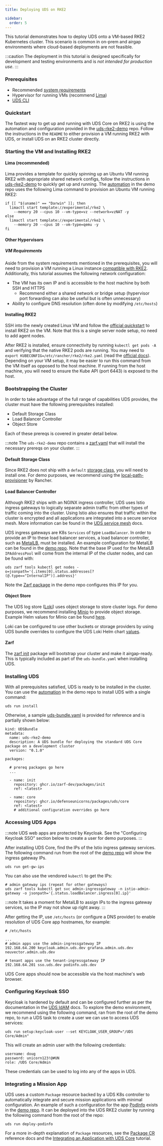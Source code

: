```yaml
---
title: Deploying UDS on RKE2

sidebar:
  order: 5
---
```


This tutorial demonstrates how to deploy UDS onto a VM-based RKE2 Kubernetes cluster. This scenario is common in on-prem and airgap environments where cloud-based deployments are not feasible. 

:::caution
The deployment in this tutorial is designed specifically for development and testing environments and is *not intended for production use*.
:::

### Prerequisites

- Recommended [system requirements](https://uds.defenseunicorns.com/getting-started/basic-requirements/#system-requirements)
- Hypervisor for running VMs (recommend [Lima](https://lima-vm.io/))
- [UDS CLI](https://uds.defenseunicorns.com/reference/cli/overview/)

### Quickstart

The fastest way to get up and running with UDS Core on RKE2 is using the automation and configuration provided in the [uds-rke2-demo](https://github.com/defenseunicorns-labs/uds-rke2-demo) repo. Follow the instructions in the `README` to either provision a VM running RKE2 with UDS, or install UDS on an RKE2 cluster directly.

### Starting the VM and Installing RKE2

#### Lima (recommended)

Lima provides a template for quickly spinning up an Ubuntu VM running RKE2 with appropriate shared network configs, follow the instructions in [uds-rke2-demo](https://github.com/defenseunicorns-labs/uds-rke2-demo) to quickly get up and running. The [automation](https://github.com/defenseunicorns-labs/uds-rke2-demo/blob/303c146fffb9e6660e38902fa6ee4c8a8ca6e98d/tasks.yaml#L39) in the demo repo uses the following Lima command to provision an Ubuntu VM running RKE2:
```
if [[ "$(uname)" == "Darwin" ]]; then
  limactl start template://experimental/rke2 \
    --memory 20 --cpus 10 --vm-type=vz --network=vzNAT -y
else
  limactl start template://experimental/rke2 \
    --memory 20 --cpus 10 --vm-type=qemu -y
fi
```

#### Other Hypervisors

##### VM Requirements

Aside from the system requirements mentioned in the prerequisites, you will need to provision a VM running a Linux instance [compatible with RKE2](https://docs.rke2.io/install/requirements#operating-systems). Additionally, this tutorial assumes the following network configuration:
- The VM has its own IP and is accessible to the host machine by both SSH and HTTPS
  - Recommend either a shared network or bridge setup (hypervisor port forwarding can also be useful but is often unnecessary)
- Ability to configure DNS resolution (often done by modifying `/etc/hosts`)


#### Installing RKE2

SSH into the newly created Linux VM and follow the [official quickstart](https://docs.rke2.io/install/quickstart) to install RKE2 on the VM. Note that this is a single server node setup, no need to add agent nodes.

After RKE2 is installed, ensure connectivity by running `kubectl get pods -A` and verifying that the native RKE2 pods are running. You may need to `export KUBECONFIG=/etc/rancher/rke2/rke2.yaml` (read the [official docs](https://docs.rke2.io/install/quickstart#server-node-installation)). Depending on your VM setup, it may be easier to run this command from the VM itself as opposed to the host machine. If running from the host machine, you will need to ensure the Kube API (port 6443) is exposed to the host.

### Bootstrapping the Cluster

In order to take advantage of the full range of capabilities UDS provides, the cluster must have the following prerequisites installed:

- Default Storage Class
- Load Balancer Controller
- Object Store

Each of these prereqs is covered in greater detail below.

:::note
The `uds-rke2-demo` repo contains a [zarf.yaml](https://github.com/defenseunicorns-labs/uds-rke2-demo/blob/main/zarf.yaml) that will install the necessary prereqs on your cluster.
:::

#### Default Storage Class

Since RKE2 does not ship with a `default` [storage class](https://kubernetes.io/docs/tasks/administer-cluster/change-default-storage-class/), you will need to install one. For demo purposes, we recommend using the [local-path-provisioner](https://github.com/rancher/local-path-provisioner) by Rancher.

#### Load Balancer Controller

Although RKE2 ships with an NGINX ingress controller, UDS uses Istio ingress gateways to logically separate admin traffic from other types of traffic coming into the cluster. Using Istio also ensures that traffic within the cluster is encrypted and all applications are integrated into a secure service mesh. More information can be found in the [UDS service mesh](https://uds.defenseunicorns.com/reference/configuration/service-mesh/ingress/) docs.

UDS ingress gateways are K8s `Services` of type `LoadBalancer`. In order to provide an IP to these load balancer services, a load balancer controller, such as [MetalLB](https://metallb.io/), must be installed. An example configuration for MetalLB can be found in the [demo repo](https://github.com/defenseunicorns-labs/uds-rke2-demo/blob/main/chart/templates/metallb.yaml). Note that the base IP used for the MetalLB `IPAddressPool` will come from the internal IP of the cluster nodes, and can be found with:
```
uds zarf tools kubectl get nodes -o=jsonpath='{.items[0].status.addresses[?(@.type=="InternalIP")].address}'
```

Note the [Zarf package](https://github.com/defenseunicorns-labs/uds-rke2-demo/blob/303c146fffb9e6660e38902fa6ee4c8a8ca6e98d/zarf.yaml#L30) in the demo repo configures this IP for you.

#### Object Store

The UDS log store ([Loki](https://github.com/grafana/loki)) uses object storage to store cluster logs. For demo purposes, we recommend installing [Minio](https://github.com/minio/minio) to provide object storage. Example Helm values for Minio can be found [here](https://github.com/defenseunicorns-labs/uds-rke2-demo/blob/main/values/minio-values.yaml).

Loki can be configured to use other buckets or storage providers by using UDS bundle overrides to configure the UDS Loki Helm chart [values](https://github.com/defenseunicorns/uds-core/blob/main/src/loki/values/values.yaml#L32).

#### Zarf

The [zarf init](https://docs.zarf.dev/ref/init-package/#_top) package will bootstrap your cluster and make it airgap-ready. This is typically included as part of the `uds-bundle.yaml` when installing UDS.

### Installing UDS

With all prerequisites satisfied, UDS is ready to be installed in the cluster. You can use the [automation](https://github.com/defenseunicorns-labs/uds-rke2-demo?tab=readme-ov-file#quickstart-rke2-already-running) in the demo repo to install UDS with a single command:

```
uds run install
```


Otherwise, a sample [uds-bundle.yaml](https://github.com/defenseunicorns-labs/uds-rke2-demo/blob/main/uds-bundle.yaml) is provided for reference and is partially shown below:

```
kind: UDSBundle
metadata:
  name: uds-rke2-demo
  description: A UDS bundle for deploying the standard UDS Core package on a development cluster
  version: "0.1.0"

packages:

  # prereq packages go here
  ...

  - name: init
    repository: ghcr.io/zarf-dev/packages/init
    ref: <latest>

  - name: core
    repository: ghcr.io/defenseunicorns/packages/uds/core
    ref: <latest>
    # additional configuration overrides go here
```

### Accessing UDS Apps

:::note
UDS web apps are protected by Keycloak. See the "Configuring Keycloak SSO" section below to create a user for demo purposes.
:::

After installing UDS Core, find the IPs of the Istio ingress gateway services. The following command run from the root of the [demo repo](https://github.com/defenseunicorns-labs/uds-rke2-demo) will show the ingress gateway IPs.
```
uds run get-gw-ips
```

You can also use the vendored `kubectl` to get the IPs:
```
# admin gateway ips (repeat for other gateways)
uds zarf tools kubectl get svc admin-ingressgateway -n istio-admin-gateway -o jsonpath='{.status.loadBalancer.ingress[0].ip}'
```

:::note
It takes a moment for MetalLB to assign IPs to the ingress gateway services, so the IP may not show up right away.
:::

After getting the IP, use `/etc/hosts` (or configure a DNS provider) to enable resolution of UDS Core app hostnames, for example:
```
# /etc/hosts

...
# admin apps use the admin-ingressgateway IP
192.168.64.200 keycloak.admin.uds.dev grafana.admin.uds.dev neuvector.admin.uds.dev

# tenant apps use the tenant-ingressgateway IP
192.168.64.201 sso.uds.dev podinfo.uds.dev

```

UDS Core apps should now be accessible via the host machine's web browser.

### Configuring Keycloak SSO

Keycloak is hardened by default and can be configured further as per the documentation in the [UDS IdAM](https://uds.defenseunicorns.com/reference/uds-core/idam/uds-identity-config-overview/) docs. To explore the demo environment, we recommend using the following command, ran from the root of the demo repo, to run a UDS task to create a user we can use to access UDS services:

```
uds run setup:keycloak-user --set KEYCLOAK_USER_GROUP="/UDS Core/Admin"
```

This will create an admin user with the following credentials:
```
username: doug
password: unicorn123!@#UN
role: /UDS Core/Admin
```

These credentials can be used to log into any of the apps in UDS.

### Integrating a Mission App

UDS uses a custom `Package` resource backed by a UDS K8s controller to automatically integrate and secure mission applications with minimal configuration. An example of such a configuration for the app [PodInfo](https://github.com/stefanprodan/podinfo) exists in the [demo repo](https://github.com/defenseunicorns-labs/uds-rke2-demo/tree/main/podinfo). It can be deployed into the UDS RKE2 cluster by running the following command from the root of the repo:

```
uds run deploy-podinfo
```

For a more in-depth explanation of `Package` resources, see the [Package CR](https://uds.defenseunicorns.com/reference/configuration/custom-resources/packages-v1alpha1-cr/) reference docs and the [Integrating an Application with UDS Core](https://uds.defenseunicorns.com/tutorials/create-uds-package/) tutorial.
